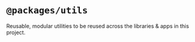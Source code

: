 # `@packages/utils`

Reusable, modular utilities to be reused across the libraries & apps in this project.
